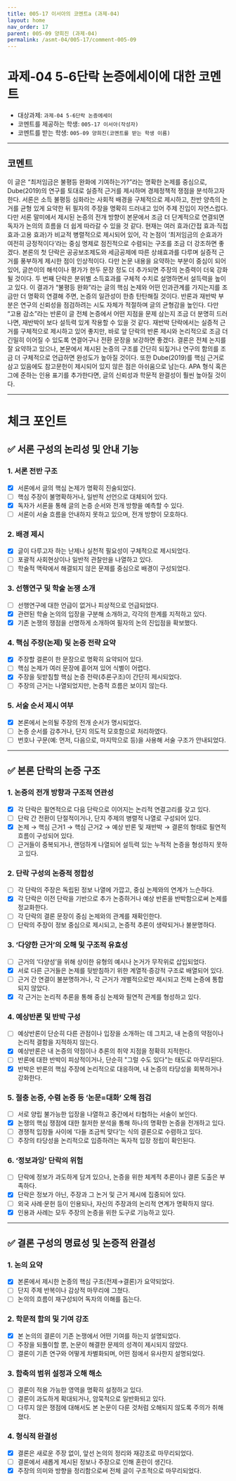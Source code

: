 ```yaml
---
title: 005-17 이서아의 코멘트a (과제-04) 
layout: home
nav_order: 17
parent: 005-09 양희진 (과제-04)
permalink: /asmt-04/005-17/comment-005-09
---
```


# 과제-04 5-6단락 논증에세이에 대한 코멘트

- 대상과제: `과제-04 5-6단락 논증에세이`
- 코멘트를 제공하는 학생: `005-17 이서아(작성자)` 
- 코멘트를 받는 학생: `005-09 양희진(코멘트를 받는 학생 이름)` 

---

## 코멘트

이 글은 “최저임금은 불평등 완화에 기여하는가?”라는 명확한 논제를 중심으로, Dube(2019)의 연구를 토대로 실증적 근거를 제시하며 경제정책적 쟁점을 분석하고자 한다. 서론은 소득 불평등 심화라는 사회적 배경을 구체적으로 제시하고, 찬반 양측의 논거를 균형 있게 요약한 뒤 필자의 주장을 명확히 드러내고 있어 주제 진입이 자연스럽다. 다만 서론 말미에서 제시된 논증의 전개 방향이 본문에서 조금 더 단계적으로 연결되면 독자가 논의의 흐름을 더 쉽게 따라갈 수 있을 것 같다. 현재는 여러 효과(간접 효과·직접 효과·고용 효과)가 비교적 병렬적으로 제시되어 있어, 각 논점이 ‘최저임금의 순효과가 여전히 긍정적이다’라는 중심 명제로 점진적으로 수렴되는 구조를 조금 더 강조하면 좋겠다. 본론의 첫 단락은 공공보조제도와 세금공제에 따른 상쇄효과를 다루며 실증적 근거를 풍부하게 제시한 점이 인상적이다. 다만 논문 내용을 요약하는 부분이 중심이 되어 있어, 글쓴이의 해석이나 평가가 한두 문장 정도 더 추가되면 주장의 논증력이 더욱 강화될 것이다. 두 번째 단락은 분위별 소득효과를 구체적 수치로 설명하면서 설득력을 높이고 있다. 이 결과가 “불평등 완화”라는 글의 핵심 논제와 어떤 인과관계를 가지는지를 조금만 더 명확히 연결해 주면, 논증의 일관성이 한층 탄탄해질 것이다. 반론과 재반박 부분은 연구의 신뢰성을 점검하려는 시도 자체가 적절하며 글의 균형감을 높인다. 다만 “고용 감소”라는 반론이 글 전체 논증에서 어떤 지점을 문제 삼는지 조금 더 분명히 드러나면, 재반박이 보다 설득력 있게 작용할 수 있을 것 같다. 재반박 단락에서는 실증적 근거를 구체적으로 제시하고 있어 좋지만, 바로 앞 단락의 반론 제시와 논리적으로 조금 더 긴밀히 이어질 수 있도록 연결어구나 전환 문장을 보강하면 좋겠다. 결론은 전체 논지를 잘 요약하고 있으나, 본문에서 제시된 논증의 구조를 간단히 되짚거나 연구의 함의를 조금 더 구체적으로 언급하면 완성도가 높아질 것이다. 또한 Dube(2019)를 핵심 근거로 삼고 있음에도 참고문헌이 제시되어 있지 않은 점은 아쉬움으로 남는다. APA 형식 혹은 그에 준하는 인용 표기를 추가한다면, 글의 신뢰성과 학문적 완결성이 훨씬 높아질 것이다.

---

# 체크 포인트

## ✅ 서론 구성의 논리성 및 안내 기능

### **1. 서론 전반 구조**
- [x] 서론에서 글의 핵심 논제가 명확히 진술되었다.  
- [ ] 핵심 주장이 불명확하거나, 일반적 선언으로 대체되어 있다.  
- [x] 독자가 서론을 통해 글의 논증 순서와 전개 방향을 예측할 수 있다.  
- [ ] 서론이 서술 흐름을 안내하지 못하고 있으며, 전개 방향이 모호하다.

### **2. 배경 제시**
- [x] 글이 다루고자 하는 난제나 실천적 필요성이 구체적으로 제시되었다.  
- [ ] 포괄적 사회현상이나 일반적 관찰만을 나열하고 있다.  
- [ ] 학술적 맥락에서 해결되지 않은 문제를 중심으로 배경이 구성되었다.

### **3. 선행연구 및 학술 논쟁 소개**
- [ ] 선행연구에 대한 언급이 없거나 피상적으로 언급되었다.  
- [x] 관련된 학술 논의의 입장을 구분해 소개하고, 각각의 한계를 지적하고 있다.  
- [x] 기존 논쟁의 쟁점을 선명하게 소개하여 필자의 논의 진입점을 확보했다.

### **4. 핵심 주장(논제) 및 논증 전략 요약**
- [x] 주장할 결론이 한 문장으로 명확히 요약되어 있다.  
- [ ] 핵심 논제가 여러 문장에 흩어져 있어 식별이 어렵다.  
- [x] 주장을 뒷받침할 핵심 논증 전략(추론구조)이 간단히 제시되었다.  
- [ ] 주장의 근거는 나열되었지만, 논증적 흐름은 보이지 않는다.

### **5. 서술 순서 제시 여부**
- [x] 본론에서 논의될 주장의 전개 순서가 명시되었다.  
- [ ] 논증 순서를 감추거나, 단지 의도적 모호함으로 처리하였다.  
- [ ] 번호나 구문(예: 먼저, 다음으로, 마지막으로 등)을 사용해 서술 구조가 안내되었다.

---

## ✅ 본론 단락의 논증 구조 

### **1. 논증의 전개 방향과 구조적 연관성**
- [x] 각 단락은 필연적으로 다음 단락으로 이어지는 논리적 연결고리를 갖고 있다.  
- [ ] 단락 간 전환이 단절적이거나, 단지 주제의 병렬적 나열로 구성되어 있다.  
- [x] 논제 → 핵심 근거1 → 핵심 근거2 → 예상 반론 및 재반박 → 결론의 형태로 필연적 흐름이 구성되어 있다.  
- [ ] 근거들이 중복되거나, 랜덤하게 나열되어 설득력 있는 누적적 논증을 형성하지 못하고 있다.  

### **2. 단락 구성의 논증적 정합성**
- [ ] 각 단락의 주장은 독립된 정보 나열에 가깝고, 중심 논제와의 연계가 느슨하다.  
- [x] 각 단락은 이전 단락을 기반으로 추가 논증하거나 예상 반론을 반박함으로써 논제를 정교화한다.  
- [ ] 각 단락의 결론 문장이 중심 논제와의 관계를 재확인한다.  
- [ ] 단락의 주장이 정보 중심으로 제시되고, 논증적 추론이 생략되거나 불분명하다.

### **3. ‘다양한 근거’의 오해 및 구조적 유효성**
- [ ] 근거의 ‘다양성’을 위해 상이한 유형의 예시나 논거가 무작위로 삽입되었다.  
- [x] 서로 다른 근거들은 논제를 뒷받침하기 위한 계열적·증강적 구조로 배열되어 있다.  
- [ ] 근거 간 연결이 불분명하거나, 각 근거가 개별적으로만 제시되고 전체 논증에 통합되지 않았다.  
- [x] 각 근거는 논리적 추론을 통해 중심 논제와 필연적 관계를 형성하고 있다.

### **4. 예상반론 및 반박 구성**
- [ ] 예상반론이 단순히 다른 관점이나 입장을 소개하는 데 그치고, 내 논증의 약점이나 논리적 결함을 지적하지 않는다.  
- [x] 예상반론은 내 논증의 약점이나 추론의 취약 지점을 정확히 지적한다.  
- [ ] 반론에 대한 반박이 피상적이거나, 단순히 "그럴 수도 있다"는 태도로 마무리된다.  
- [x] 반박은 반론의 핵심 주장에 논리적으로 대응하며, 내 논증의 타당성을 회복하거나 강화한다.  

### **5. 절충 논증, 수렴 논증 등 ‘논문=대화’ 오해 점검**
- [ ] 서로 양립 불가능한 입장을 나열하고 중간에서 타협하는 서술이 보인다.  
- [x] 논쟁의 핵심 쟁점에 대한 철저한 분석을 통해 하나의 명확한 논증을 전개하고 있다.  
- [ ] 경쟁적 입장들 사이에 ‘다들 조금씩 맞다’는 식의 결론으로 수렴하고 있다.  
- [ ] 주장의 타당성을 논리적으로 입증하려는 독자적 입장 정립이 확인된다.  

### **6. ‘정보과잉’ 단락의 위험**
- [ ] 단락에 정보가 과도하게 담겨 있으나, 논증을 위한 체계적 추론이나 결론 도출은 부족하다.  
- [x] 단락은 정보가 아닌, 주장과 그 논거 및 근거 제시에 집중되어 있다.  
- [ ] 외국 사례·문헌 등이 인용되나, 자신의 주장과의 논리적 연계가 명확하지 않다.  
- [x] 인용과 사례는 모두 주장의 논증을 위한 도구로 기능하고 있다.  

---

## ✅ 결론 구성의 명료성 및 논증적 완결성

### **1. 논의 요약**
- [x] 본론에서 제시한 논증의 핵심 구조(전제→결론)가 요약되었다.  
- [ ] 단지 주제 반복이나 감상적 마무리에 그쳤다.  
- [ ] 논의의 흐름이 재구성되어 독자의 이해를 돕는다.

### **2. 학문적 함의 및 기여 강조**
- [x] 본 논의의 결론이 기존 논쟁에서 어떤 기여를 하는지 설명되었다.  
- [ ] 주장을 되풀이할 뿐, 논문이 해결한 문제의 성격이 제시되지 않았다.  
- [ ] 결론이 기존 연구와 어떻게 차별화되며, 어떤 점에서 유사한지 설명되었다.

### **3. 함축의 범위 설정과 오해 해소**
- [ ] 결론이 적용 가능한 영역을 명확히 설정하고 있다.  
- [ ] 결론이 과도하게 확대되거나, 암묵적으로 일반화되고 있다.  
- [ ] 다루지 않은 쟁점에 대해서도 본 논문이 다룬 것처럼 오해되지 않도록 주의가 취해졌다.

### **4. 형식적 완결성**
- [x] 결론은 새로운 주장 없이, 앞선 논의의 정리와 재강조로 마무리되었다.  
- [ ] 결론에서 새롭게 제시된 정보나 주장으로 인해 혼란이 생긴다.  
- [x] 주장의 의미와 방향을 정리함으로써 전체 글이 구조적으로 마무리되었다.
